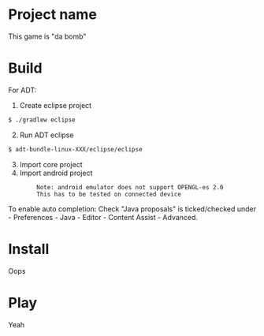 # Project name
This game is "da bomb"

# Build
For ADT:
1. Create eclipse project
```bash
$ ./gradlew eclipse
```
2. Run ADT eclipse 
```bash
$ adt-bundle-linux-XXX/eclipse/eclipse
```
3. Import core project
4. Import android project
```
		Note: android emulator does not support OPENGL-es 2.0
		This has to be tested on connected device
```

To enable auto completion:
Check "Java proposals" is ticked/checked under - Preferences - Java - Editor - Content Assist - Advanced.

# Install
Oops

# Play
Yeah
